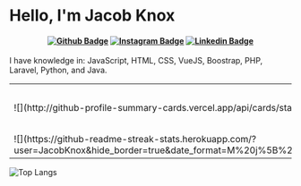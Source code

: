 # Hello, I'm Jacob Knox

<h4 align="center">

[![Github Badge](https://img.shields.io/badge/-Facebook-blue?style=for-the-badge&logo=Facebook&logoColor=white&link=https://github.com/JacobKnox)](https://www.facebook.com/jacobaknox)
[![Instagram Badge](https://img.shields.io/badge/-instagram-red?style=for-the-badge&logo=instagram&logoColor=white&link=https://github.com/JacobKnox)](https://www.instagram.com/epicguy203/)
[![Linkedin Badge](https://img.shields.io/badge/-Linkedin-blue?style=for-the-badge&logo=Linkedin&logoColor=white&link=https://github.com/JacobKnox)](https://www.linkedin.com/in/jacobknoxa/)

</h4>

I have knowledge in: JavaScript, HTML, CSS, VueJS, Boostrap, PHP, Laravel, Python, and Java.

<table align="center">
  <tr>
    <td>
      ![](http://github-profile-summary-cards.vercel.app/api/cards/stats?username=JacobKnox&count_private=true&theme=nord_dark)
    </td>
    <td>
      ![](http://github-profile-summary-cards.vercel.app/api/cards/profile-details?username=JacobKnox&theme=nord_dark)
    </td>
  </tr>
  <tr>
    <td>
      ![](https://github-readme-streak-stats.herokuapp.com/?user=JacobKnox&hide_border=true&date_format=M%20j%5B%2C%20Y%5D&background=2D3742&stroke=2D3742&ring=6bbbca&fire=6bbbca&currStreakNum=fff&sideNums=6bbbca&currStreakLabel=6bbbca&sideLabels=fff&dates=fff)
    </td>
  </tr>
</table>

![Top Langs](https://github-readme-stats.vercel.app/api/top-langs/?username=JacobKnox&langs_count=10&theme=radical)
